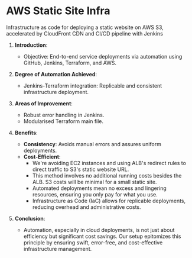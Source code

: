 # AWS Static Site Infra
Infrastructure as code for deploying a static website on AWS S3, accelerated by CloudFront CDN and CI/CD pipeline with Jenkins

1. **Introduction**:
   - Objective: End-to-end service deployments via automation using GitHub, Jenkins, Terraform, and AWS.

2. **Degree of Automation Achieved**:
   - Jenkins-Terraform integration: Replicable and consistent infrastructure deployment.

3. **Areas of Improvement**:
   - Robust error handling in Jenkins.
   - Modularised Terraform main file.

4. **Benefits**:
   - **Consistency**: Avoids manual errors and assures uniform deployments.
   - **Cost-Efficient**: 
     - We're avoiding EC2 instances and using ALB's redirect rules to direct traffic to S3's static website URL.
     - This method involves no additional running costs besides the ALB. S3 costs will be minimal for a small static site.
     - Automated deployments mean no excess and lingering resources, ensuring you only pay for what you use.
     - Infrastructure as Code (IaC) allows for replicable deployments, reducing overhead and administrative costs.

5. **Conclusion**:
   - Automation, especially in cloud deployments, is not just about efficiency but significant cost savings. Our setup epitomizes this principle by ensuring swift, error-free, and cost-effective infrastructure management.
